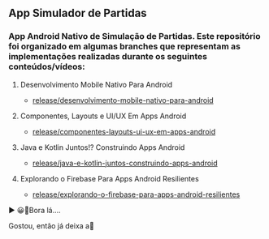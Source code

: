 ## App Simulador de Partidas

### App Android Nativo de Simulação de Partidas. Este repositório foi organizado em algumas branches que representam as implementações realizadas durante os seguintes conteúdos/vídeos:

1. Desenvolvimento Mobile Nativo Para Android
    - [release/desenvolvimento-mobile-nativo-para-android](https://github.com/RAFARZ76/matches-simulator-app/tree/release/desenvolvimento-mobile-nativo-para-android)
    
2. Componentes, Layouts e UI/UX Em Apps Android
    - [release/componentes-layouts-ui-ux-em-apps-android](https://github.com/RAFARZ76/matches-simulator-app/tree/release/componentes_layouts-ui/ux_em_apps_android)
    
1. Java e Kotlin Juntos!? Construindo Apps Android
    - [release/java-e-kotlin-juntos-construindo-apps-android](https://github.com/RAFARZ76/matches-simulator-app/tree/release/java-e-kotlin-juntos-construindo-apps-android)
    
1. Explorando o Firebase Para Apps Android Resilientes
    - [release/explorando-o-firebase-para-apps-android-resilientes](https://github.com/digitalinnovationone/matches-simulator-app/tree/release/explorando-o-firebase-para-apps-android-resilientes)

▶ 😀👀Bora lá....

Gostou, então já deixa a🌟
